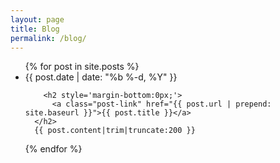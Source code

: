 ```yaml
---
layout: page
title: Blog
permalink: /blog/
---
```


<ul class="post-list">
    {% for post in site.posts %}
      <li>
        <span class="post-meta">{{ post.date | date: "%b %-d, %Y" }}<!-- &mdash; <a href="{{ post.url | prepend: site.baseurl }}#disqus_thread"></a>--></span>

        <h2 style='margin-bottom:0px;'>
          <a class="post-link" href="{{ post.url | prepend: site.baseurl }}">{{ post.title }}</a>
	  </h2>
	  {{ post.content|trim|truncate:200 }}
  </li>
    {% endfor %}
</ul>
<!--
<script type="text/javascript">
/* * * CONFIGURATION VARIABLES: EDIT BEFORE PASTING INTO YOUR WEBPAGE * * */
var disqus_shortname = 'samwolfson'; // required: replace example with your forum shortname

/* * * DON'T EDIT BELOW THIS LINE * * */
(function () {
var s = document.createElement('script'); s.async = true;
s.type = 'text/javascript';
s.src = '//' + disqus_shortname + '.disqus.com/count.js';
(document.getElementsByTagName('HEAD')[0] || document.getElementsByTagName('BODY')[0]).appendChild(s);
}());
</script>-->